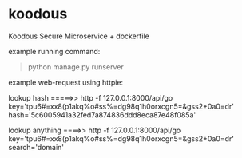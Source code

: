 # koodous
Koodous Secure Microservice + dockerfile

example running command:
> python manage.py runserver


example web-request using httpie:


lookup hash =====>>  http -f 127.0.0.1:8000/api/go key='tpu6#=xx8(p1akq%o#ss%=dg98q1h0orxcgn5=&gss2+0a0=dr' hash='5c6005941a32fed7a874836ddd8eca87e48f085a'



lookup anything ====>> http -f 127.0.0.1:8000/api/go key='tpu6#=xx8(p1akq%o#ss%=dg98q1h0orxcgn5=&gss2+0a0=dr' search='domain'
